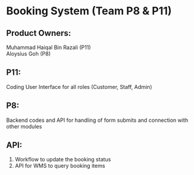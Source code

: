 # Booking System (Team P8 & P11)

## Product Owners:
Muhammad Haiqal Bin Razali (P11)<br/>
Aloysius Goh (P8)

## P11:
Coding User Interface for all roles (Customer, Staff, Admin)

## P8:
Backend codes and API for handling of form submits and connection with other modules

## API:
1) Workflow to update the booking status
2) API for WMS to query booking items
